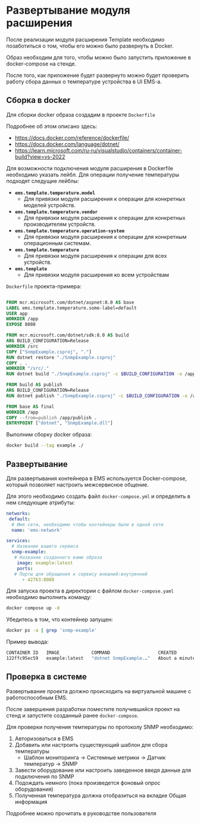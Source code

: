 # Развертывание модуля расширения

После реализации модуля расширения Template необходимо позаботиться о том, чтобы его можно было развернуть в Docker.

Образ необходим для того, чтобы можно было запустить приложение в docker-compose на стенде.

После того, как приложение будет развернуто можно будет проверить работу сбора данных о температуре устройства в UI EMS-a.

## Сборка в docker

Для сборки docker образа создадим в проекте `Dockerfile`

Подробнее об этом описано здесь:

- <https://docs.docker.com/reference/dockerfile/>
- <https://docs.docker.com/language/dotnet/>
- <https://learn.microsoft.com/ru-ru/visualstudio/containers/container-build?view=vs-2022>

Для возможности подключения модуля расширения в Dockerfile необходимо указать лейбл. Для операции получение температуры подходят следущие лейблы:

- **`ems.template.temperature.model`**
    - Для привязки модуля расширения к операции для конкретных моделей устройств.
- **`ems.template.temperature.vendor`**
    - Для привязки модуля расширения к операции для конкретных производителям устройств.
- **`ems.template.temperature.operation-system`**
    - Для привязки модуля расширения к операции для конкретным операционным системам.
- **`ems.template.temperature`**
    - Для привязки модуля расширения к операции для всех устройств.
- **`ems.template`**
    - Для привязки модуля расширения ко всем устройствам

`Dockerfile` проекта-примера:

```Dockerfile

FROM mcr.microsoft.com/dotnet/aspnet:8.0 AS base
LABEL ems.template.temperature.some-label=default
USER app
WORKDIR /app
EXPOSE 8080

FROM mcr.microsoft.com/dotnet/sdk:8.0 AS build
ARG BUILD_CONFIGURATION=Release
WORKDIR /src
COPY ["SnmpExample.csproj", "."]
RUN dotnet restore "./SnmpExample.csproj"
COPY . .
WORKDIR "/src/."
RUN dotnet build "./SnmpExample.csproj" -c $BUILD_CONFIGURATION -o /app/build

FROM build AS publish
ARG BUILD_CONFIGURATION=Release
RUN dotnet publish "./SnmpExample.csproj" -c $BUILD_CONFIGURATION -o /app/publish /p:UseAppHost=false

FROM base AS final
WORKDIR /app
COPY --from=publish /app/publish .
ENTRYPOINT ["dotnet", "SnmpExample.dll"]
```

Выполним сборку docker образа:

```bash
docker build --tag example ./
```

## Развертывание

Для развертывания контейнера в EMS используется Docker-compose, который позволяет настроить межсервисное общение.

Для этого необходимо создать файл `docker-compose.yml` и определить в нем следующие атрибуты:

```yaml
networks:
 default:
  # Имя сети, необходимо чтобы контейнеры были в одной сети
  name: 'ems-network'

services:
  # Название вашего сервиса
  snmp-example:
   # Название созданного вами образа
    image: example:latest
    ports:
   # Порты для обращения к сервису внешний:внутренний
      - 42763:8080
```

Для запуска проекта в директории с файлом `docker-compose.yaml` необходимо выполнить команду:

```bash
docker compose up -d
```

Убедитесь в том, что контейнер запущен:

```bash
docker ps -a | grep 'snmp-example'
```

Пример вывода:

```bash
CONTAINER ID   IMAGE            COMMAND                  CREATED              STATUS              PORTS                    NAMES
122ffc95ec59   example:latest   "dotnet SnmpExample.…"   About a minute ago   Up About a minute   0.0.0.0:42763->8080/tcp   1-snmp-example-1
```

## Проверка в системе

Развертывание проекта должно происходить на виртуальной машине с работоспособным EMS.

После завершения разработки поместите получившийся проект на стенд и запустите созданный ранее `docker-compose`.

Для проверки получения температуры по протоколу SNMP необходимо:

1) Авторизоваться в EMS
2) Добавить или настроить существующий шаблон для сбора температуры
    - Шаблон мониторинга -> Системные метрики -> Датчик температур -> SNMP
3) Завести оборудование или настроить заведенное введя данные для подключения по SNMP
4) Подождать немного (пока произведется фоновый опрос оборудования)
5) Полученная температура должна отобразиться на вкладке Общая информация

Подробнее можно прочитать в руководстве пользователя
